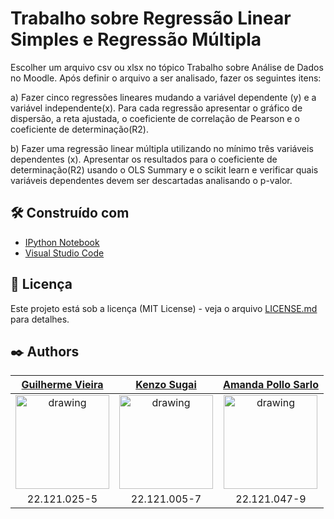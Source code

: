 # Trabalho sobre Regressão Linear Simples e Regressão Múltipla

Escolher um arquivo csv ou xlsx no tópico Trabalho sobre Análise de Dados no Moodle. Após definir o arquivo a ser analisado, fazer os seguintes itens: 

a)	Fazer cinco regressões lineares mudando a variável dependente (y) e a variável independente(x). 
Para cada regressão apresentar o gráfico de dispersão, a reta ajustada, o coeficiente de correlação de Pearson e o coeficiente de determinação(R2). 

b)	Fazer uma regressão linear múltipla utilizando no mínimo três variáveis dependentes (x). 
Apresentar os resultados para o coeficiente de determinação(R2) usando o OLS Summary e o scikit learn e verificar quais variáveis dependentes devem ser descartadas analisando o p-valor. 


## 🛠️ Construído com

* [IPython Notebook](https://ipython.org/notebook.html)
* [Visual Studio Code](https://code.visualstudio.com/)

## 📄 Licença

Este projeto está sob a licença (MIT License) - veja o arquivo [LICENSE.md](https://github.com/guilhermevieirasilvagoncalves/linearRegression/blob/main/LICENSE) para detalhes.

## ✒️ Authors

[Guilherme Vieira](https://github.com/guilhermevieirasilvagoncalves)           |  [Kenzo Sugai](https://github.com/Kenzo-Sugai)   |  [Amanda Pollo Sarlo](https://github.com/amandapollosarlo)
:-------------------------:|:-------------------------:|:-------------------------:|
<img src="https://avatars.githubusercontent.com/u/88863957?v=4" alt="drawing" width="150"/>  |  <img src="https://avatars.githubusercontent.com/u/79611160?v=4" alt="drawing" width="150"/>  | <img src="https://avatars.githubusercontent.com/u/89867844?v=4" alt="drawing" width="150"/> 
22.121.025-5 | 22.121.005-7 | 22.121.047-9

